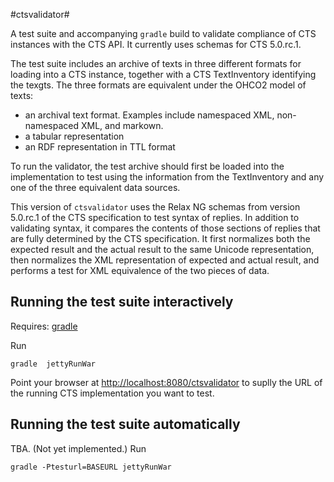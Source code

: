 #ctsvalidator#

A test suite and accompanying `gradle` build to validate compliance of CTS instances with the CTS API.  It currently uses schemas for CTS 5.0.rc.1.

The test suite includes an archive of texts in three different formats for loading into a CTS instance, together with a CTS TextInventory identifying the texgts.  The three formats are equivalent under the OHCO2 model of texts:

- an archival text format.  Examples include namespaced XML, non-namespaced XML, and markown.
- a tabular representation
- an RDF representation in TTL format

To run the validator, the test archive should first be loaded into the implementation to test using the information from the TextInventory and any one of the three equivalent data sources.

This version of `ctsvalidator` uses the Relax NG schemas from version 5.0.rc.1 of the CTS specification to test syntax of replies.  In addition to validating syntax, it compares the contents of those sections of replies that are fully determined by the CTS specification.  It first normalizes both the expected result and the actual result to the same Unicode representation, then normalizes the XML representation of expected and actual result, and performs a test for XML equivalence of the two pieces of data.


## Running the test suite interactively ##

Requires:  [gradle](http://gradle.org)

Run

    gradle  jettyRunWar

Point your browser at <http://localhost:8080/ctsvalidator> to suplly the URL of the running CTS implementation you want to test.

## Running the test suite automatically ##

TBA.  (Not yet implemented.)
Run

    gradle -Ptesturl=BASEURL jettyRunWar
 
